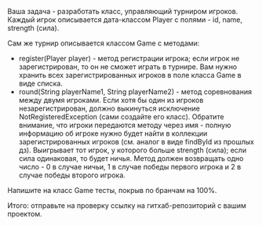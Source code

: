 Ваша задача - разработать класс, управляющий турниром игроков. Каждый игрок описывается дата-классом Player с полями - id, name, strength (сила).

Сам же турнир описывается классом Game с методами:

- register(Player player) - метод регистрации игрока; если игрок не зарегистрирован, то он не сможет играть в турнире. Вам нужно хранить всех зарегистрированных игроков в поле класса Game в виде списка.
- round(String playerName1, String playerName2) - метод соревнования между двумя игроками. Если хотя бы один из игроков незарегистрирован, должно выкинуться исключение NotRegisteredException (сами создайте его класс). Обратите внимание, что игроки передаются методу через имя - полную информацию об игроке нужно будет найти в коллекции зарегистрированных игроков (см. аналог в виде findById из прошлых дз). Выигрывает тот игрок, у которого больше strength (сила); если сила одинаковая, то будет ничья. Метод должен возвращать одно число - 0 в случае ничьи, 1 в случае победы первого игрока и 2 в случае победы второго игрока.

Напишите на класс Game тесты, покрыв по бранчам на 100%.

Итого: отправьте на проверку ссылку на гитхаб-репозиторий с вашим проектом.